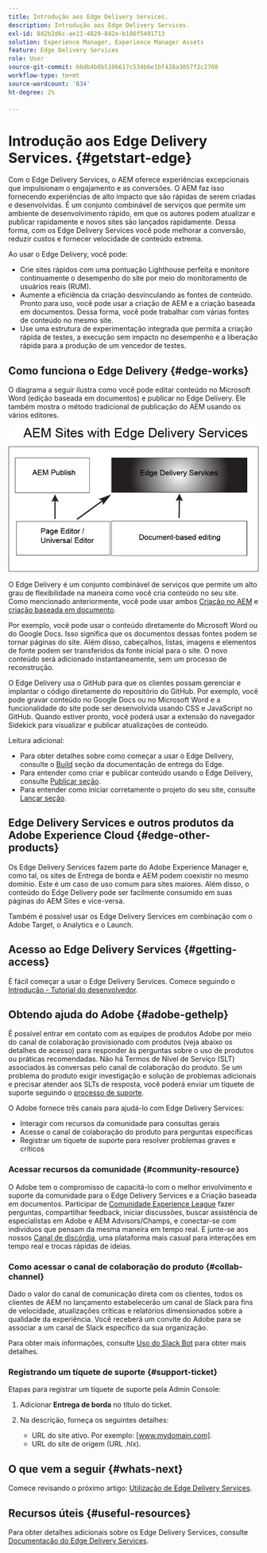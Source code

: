 ```yaml
---
title: Introdução aos Edge Delivery Services.
description: Introdução aos Edge Delivery Services.
exl-id: 8d2b2d6c-ae11-4829-842e-b186f5491713
solution: Experience Manager, Experience Manager Assets
feature: Edge Delivery Services
role: User
source-git-commit: 66db4b0b5106617c534b6e1bf428a3057f2c2708
workflow-type: tm+mt
source-wordcount: '834'
ht-degree: 2%

---
```


# Introdução aos Edge Delivery Services. {#getstart-edge}

Com o Edge Delivery Services, o AEM oferece experiências excepcionais que impulsionam o engajamento e as conversões. O AEM faz isso fornecendo experiências de alto impacto que são rápidas de serem criadas e desenvolvidas. É um conjunto combinável de serviços que permite um ambiente de desenvolvimento rápido, em que os autores podem atualizar e publicar rapidamente e novos sites são lançados rapidamente. Dessa forma, com os Edge Delivery Services você pode melhorar a conversão, reduzir custos e fornecer velocidade de conteúdo extrema.

Ao usar o Edge Delivery, você pode:

* Crie sites rápidos com uma pontuação Lighthouse perfeita e monitore continuamente o desempenho do site por meio do monitoramento de usuários reais (RUM).
* Aumente a eficiência da criação desvinculando as fontes de conteúdo. Pronto para uso, você pode usar a criação de AEM e a criação baseada em documentos. Dessa forma, você pode trabalhar com várias fontes de conteúdo no mesmo site.
* Use uma estrutura de experimentação integrada que permita a criação rápida de testes, a execução sem impacto no desempenho e a liberação rápida para a produção de um vencedor de testes.

## Como funciona o Edge Delivery {#edge-works}

O diagrama a seguir ilustra como você pode editar conteúdo no Microsoft Word (edição baseada em documentos) e publicar no Edge Delivery. Ele também mostra o método tradicional de publicação do AEM usando os vários editores.

![Arquitetura de entrega de borda](assets/edgedelivery.png)

O Edge Delivery é um conjunto combinável de serviços que permite um alto grau de flexibilidade na maneira como você cria conteúdo no seu site. Como mencionado anteriormente, você pode usar ambos [Criação no AEM](/help/sites-authoring/author.md) e [criação baseada em documento](https://www.hlx.live/docs/authoring).

Por exemplo, você pode usar o conteúdo diretamente do Microsoft Word ou do Google Docs. Isso significa que os documentos dessas fontes podem se tornar páginas do site. Além disso, cabeçalhos, listas, imagens e elementos de fonte podem ser transferidos da fonte inicial para o site. O novo conteúdo será adicionado instantaneamente, sem um processo de reconstrução.

O Edge Delivery usa o GitHub para que os clientes possam gerenciar e implantar o código diretamente do repositório do GitHub. Por exemplo, você pode gravar conteúdo no Google Docs ou no Microsoft Word e a funcionalidade do site pode ser desenvolvida usando CSS e JavaScript no GitHub. Quando estiver pronto, você poderá usar a extensão do navegador Sidekick para visualizar e publicar atualizações de conteúdo.

Leitura adicional:

* Para obter detalhes sobre como começar a usar o Edge Delivery, consulte o [Build](https://www.hlx.live/docs/#build) seção da documentação de entrega do Edge.
* Para entender como criar e publicar conteúdo usando o Edge Delivery, consulte [Publicar seção](https://www.hlx.live/docs/authoring).
* Para entender como iniciar corretamente o projeto do seu site, consulte [Lançar seção](https://www.hlx.live/docs/#launch).

## Edge Delivery Services e outros produtos da Adobe Experience Cloud {#edge-other-products}

Os Edge Delivery Services fazem parte do Adobe Experience Manager e, como tal, os sites de Entrega de borda e AEM podem coexistir no mesmo domínio. Este é um caso de uso comum para sites maiores. Além disso, o conteúdo do Edge Delivery pode ser facilmente consumido em suas páginas do AEM Sites e vice-versa.

Também é possível usar os Edge Delivery Services em combinação com o Adobe Target, o Analytics e o Launch.

## Acesso ao Edge Delivery Services {#getting-access}

É fácil começar a usar o Edge Delivery Services. Comece seguindo o [Introdução - Tutorial do desenvolvedor](https://www.hlx.live/developer/tutorial).

## Obtendo ajuda do Adobe {#adobe-gethelp}

É possível entrar em contato com as equipes de produtos Adobe por meio do canal de colaboração provisionado com produtos (veja abaixo os detalhes de acesso) para responder às perguntas sobre o uso de produtos ou práticas recomendadas. Não há Termos de Nível de Serviço (SLT) associados às conversas pelo canal de colaboração do produto. Se um problema do produto exigir investigação e solução de problemas adicionais e precisar atender aos SLTs de resposta, você poderá enviar um tíquete de suporte seguindo o [processo de suporte](https://experienceleague.adobe.com/?lang=en&amp;support-tab=home#support).

O Adobe fornece três canais para ajudá-lo com Edge Delivery Services:

* Interagir com recursos da comunidade para consultas gerais
* Acesse o canal de colaboração do produto para perguntas específicas
* Registrar um tíquete de suporte para resolver problemas graves e críticos

### Acessar recursos da comunidade {#community-resource}

O Adobe tem o compromisso de capacitá-lo com o melhor envolvimento e suporte da comunidade para o Edge Delivery Services e a Criação baseada em documentos. Participar de [Comunidade Experience League](https://adobe.ly/3Q6kTKl) fazer perguntas, compartilhar feedback, iniciar discussões, buscar assistência de especialistas em Adobe e AEM Advisors/Champs, e conectar-se com indivíduos que pensam da mesma maneira em tempo real. E junte-se aos nossos [Canal de discórdia](https://discord.gg/aem-live), uma plataforma mais casual para interações em tempo real e trocas rápidas de ideias.

### Como acessar o canal de colaboração do produto {#collab-channel}

Dado o valor do canal de comunicação direta com os clientes, todos os clientes de AEM no lançamento estabelecerão um canal de Slack para fins de velocidade, atualizações críticas e relatórios dimensionados sobre a qualidade da experiência. Você receberá um convite do Adobe para se associar a um canal de Slack específico da sua organização.

Para obter mais informações, consulte [Uso do Slack Bot](https://www.hlx.live/docs/slack) para obter mais detalhes.

### Registrando um tíquete de suporte {#support-ticket}

Etapas para registrar um tíquete de suporte pela Admin Console:

1. Adicionar **Entrega de borda** no título do ticket.
2. Na descrição, forneça os seguintes detalhes:

   * URL do site ativo. Por exemplo: [www.mydomain.com].
   * URL do site de origem (URL .hlx).

## O que vem a seguir {#whats-next}

Comece revisando o próximo artigo: [Utilização de Edge Delivery Services](/help/edge/using.md).

## Recursos úteis {#useful-resources}

Para obter detalhes adicionais sobre os Edge Delivery Services, consulte [Documentação do Edge Delivery Services](https://www.hlx.live/docs/).
